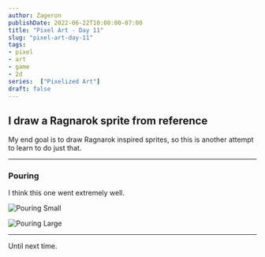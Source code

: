 ```yaml
---
author: Zageron
publishDate: 2022-06-22T10:00:00-07:00
title: "Pixel Art - Day 11"
slug: "pixel-art-day-11"
tags: 
- pixel
- art
- game
- 2d
series:  ["Pixelized Art"]
draft: false
---
```


## I draw a Ragnarok sprite from reference

My end goal is to draw Ragnarok inspired sprites,
so this is another attempt to learn to do just that.

----

### Pouring

I think this one went extremely well.

![Pouring Small](018-pouring-sm.png)

![Pouring Large](018-pouring-lg.png)

----

Until next time.
